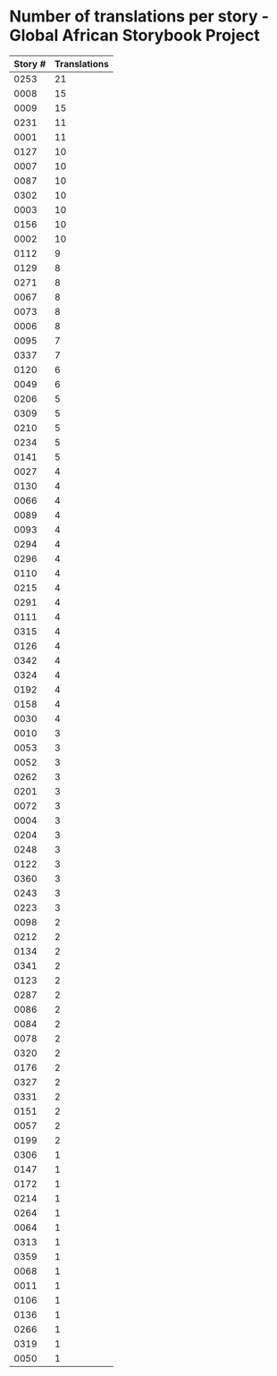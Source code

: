 # Number of translations per story - Global African Storybook Project

Story # | Translations
------- | ------------
0253 | 21
0008 | 15
0009 | 15
0231 | 11
0001 | 11
0127 | 10
0007 | 10
0087 | 10
0302 | 10
0003 | 10
0156 | 10
0002 | 10
0112 | 9
0129 | 8
0271 | 8
0067 | 8
0073 | 8
0006 | 8
0095 | 7
0337 | 7
0120 | 6
0049 | 6
0206 | 5
0309 | 5
0210 | 5
0234 | 5
0141 | 5
0027 | 4
0130 | 4
0066 | 4
0089 | 4
0093 | 4
0294 | 4
0296 | 4
0110 | 4
0215 | 4
0291 | 4
0111 | 4
0315 | 4
0126 | 4
0342 | 4
0324 | 4
0192 | 4
0158 | 4
0030 | 4
0010 | 3
0053 | 3
0052 | 3
0262 | 3
0201 | 3
0072 | 3
0004 | 3
0204 | 3
0248 | 3
0122 | 3
0360 | 3
0243 | 3
0223 | 3
0098 | 2
0212 | 2
0134 | 2
0341 | 2
0123 | 2
0287 | 2
0086 | 2
0084 | 2
0078 | 2
0320 | 2
0176 | 2
0327 | 2
0331 | 2
0151 | 2
0057 | 2
0199 | 2
0306 | 1
0147 | 1
0172 | 1
0214 | 1
0264 | 1
0064 | 1
0313 | 1
0359 | 1
0068 | 1
0011 | 1
0106 | 1
0136 | 1
0266 | 1
0319 | 1
0050 | 1
